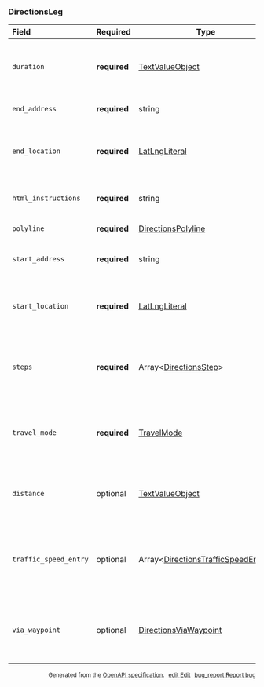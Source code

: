 <!--- This is a generated file, do not edit! -->
<!--- [START maps_http_schema_directionsleg] -->
<h3 class="schema-object" id="DirectionsLeg">DirectionsLeg</h3>

| Field                 | Required     | Type                                                                                                   | Description                                                                                                                                                                                          |
| :-------------------- | ------------ | ------------------------------------------------------------------------------------------------------ | ---------------------------------------------------------------------------------------------------------------------------------------------------------------------------------------------------- |
| `duration`            | **required** | [TextValueObject](#TextValueObject "TextValueObject")                                                  | <div class="ref-property-description"><p>Duration of the leg.</p><p>See <a href="#TextValueObject">TextValueObject</a> for more information.</div>                                                   |
| `end_address`         | **required** | string                                                                                                 | <div class="nonref-property-description"><p>The end address of the leg.</p></div>                                                                                                                    |
| `end_location`        | **required** | [LatLngLiteral](#LatLngLiteral "LatLngLiteral")                                                        | <div class="ref-property-description"><p>The end location of the leg.</p><p>See <a href="#LatLngLiteral">LatLngLiteral</a> for more information.</div>                                               |
| `html_instructions`   | **required** | string                                                                                                 | <div class="nonref-property-description"><p>Formatted instructions for the leg</p></div>                                                                                                             |
| `polyline`            | **required** | [DirectionsPolyline](#DirectionsPolyline "DirectionsPolyline")                                         | See [DirectionsPolyline](#DirectionsPolyline "DirectionsPolyline") for more information.                                                                                                             |
| `start_address`       | **required** | string                                                                                                 | <div class="nonref-property-description"><p>The start address of the leg.</p></div>                                                                                                                  |
| `start_location`      | **required** | [LatLngLiteral](#LatLngLiteral "LatLngLiteral")                                                        | <div class="ref-property-description"><p>The start location of the leg.</p><p>See <a href="#LatLngLiteral">LatLngLiteral</a> for more information.</div>                                             |
| `steps`               | **required** | Array&lt;[DirectionsStep](#DirectionsStep "DirectionsStep")&gt;                                        | <div class="ref-property-description"><p>Individual steps that make up the leg.</p><p>See <a href="#DirectionsStep">DirectionsStep</a> for more information.</div>                                   |
| `travel_mode`         | **required** | [TravelMode](#TravelMode "TravelMode")                                                                 | <div class="ref-property-description"><p>The mode of travel for the leg.</p><p>See <a href="#TravelMode">TravelMode</a> for more information.</div>                                                  |
| `distance`            | optional     | [TextValueObject](#TextValueObject "TextValueObject")                                                  | <div class="ref-property-description"><p>Distance of the leg.</p><p>See <a href="#TextValueObject">TextValueObject</a> for more information.</div>                                                   |
| `traffic_speed_entry` | optional     | Array&lt;[DirectionsTrafficSpeedEntry](#DirectionsTrafficSpeedEntry "DirectionsTrafficSpeedEntry")&gt; | <div class="ref-property-description"><p>Information about traffic speed along the leg.</p><p>See <a href="#DirectionsTrafficSpeedEntry">DirectionsTrafficSpeedEntry</a> for more information.</div> |
| `via_waypoint`        | optional     | [DirectionsViaWaypoint](#DirectionsViaWaypoint "DirectionsViaWaypoint")                                | <div class="ref-property-description"><p>The locations of via waypoints along this leg.</p><p>See <a href="#DirectionsViaWaypoint">DirectionsViaWaypoint</a> for more information.</div>             |

<p style="text-align: right; font-size: smaller;">Generated from the <a class="gc-analytics-event" data-category="GMP" data-label="openapi-github" href="https://github.com/googlemaps/openapi-specification" title="Google Maps Platform OpenAPI Specification" class="external">OpenAPI specification</a>.
<a class="gc-analytics-event" data-category="GMP" data-label="openapi-github-maps-http-schema-directionsleg" data-action="edit" style="margin-left: 5px;" href="https://github.com/googlemaps/openapi-specification/blob/main/specification/schemas/DirectionsLeg.yml" title="Edit on GitHub"><span class="material-icons">edit</span> Edit</a>
<a class="gc-analytics-event" data-category="GMP" data-label="openapi-github-maps-http-schema-directionsleg" data-action="bug" style="margin-left: 5px;" href="https://github.com/googlemaps/openapi-specification/issues/new?assignees=&labels=type%3A+bug%2C+triage+me&template=bug_report.md&title=[schemas] Bug - DirectionsLeg" title="File bug for schemas on GitHub"><span class="material-icons">bug_report</span> Report bug</a>
</p>

<!--- [END maps_http_schema_directionsleg] -->
